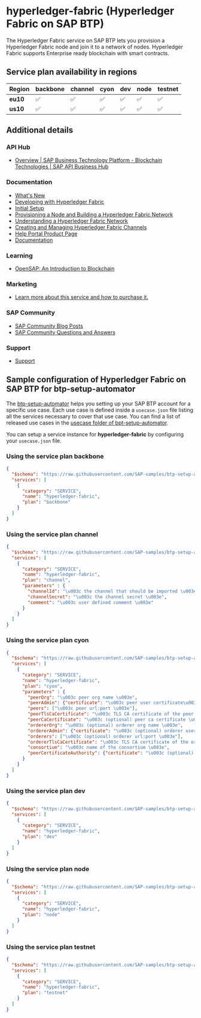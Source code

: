 # hyperledger-fabric (Hyperledger Fabric on SAP BTP)

The Hyperledger Fabric service on SAP BTP lets you provision a Hyperledger Fabric node and join it to a network of nodes. Hyperledger Fabric supports Enterprise ready blockchain with smart contracts.

## Service plan availability in regions

| Region | backbone | channel | cyon | dev | node | testnet |
|--------|----------|---------|------|-----|------|---------|
|  **eu10** | ✅ | ✅ | ✅ | ✅ | ✅ | ✅ |
|  **us10** | ✅ | ✅ | ✅ | ✅ | ✅ | ✅ |

## Additional details
### API Hub

- [Overview | SAP Business Technology Platform - Blockchain Technologies | SAP API Business Hub](https://api.sap.com/package/SCPBlockchainTechnologies/overview)

### Documentation

- [What's New](https://help.sap.com/doc/43b304f99a8145809c78f292bfc0bc58/Cloud/en-US/98bf747111574187a7c76f8ced51cfeb.html?Component=Hyperledger%20Fabric)
- [Developing with Hyperledger Fabric](https://help.sap.com/viewer/81f693ad49a046cba506cc9bd51052d0/BLOCKCHAIN/en-US)
- [Initial Setup](https://help.sap.com/viewer/9d945c48156348aabea50a88d4661033/BLOCKCHAIN/en-US)
- [Provisioning a Node and Building a Hyperledger Fabric Network](https://help.sap.com/viewer/b45fb6803f784c0496b5ae7cd771e186/BLOCKCHAIN/en-US/0ab5eec6d51845f8849ef78dd6329a2c.html)
- [Understanding a Hyperledger Fabric Network](https://help.sap.com/viewer/b45fb6803f784c0496b5ae7cd771e186/BLOCKCHAIN/en-US/7700dfca1a9f4382823d197347acde87.html)
- [Creating and Managing Hyperledger Fabric Channels](https://help.sap.com/viewer/b45fb6803f784c0496b5ae7cd771e186/BLOCKCHAIN/en-US/d4456a38676b4c8e94c0588730010bfd.html)
- [Help Portal Product Page](https://help.sap.com/docs/HYPERLEDGER_FABRIC)
- [Documentation](https://help.sap.com/docs/MULTICHAIN)

### Learning

- [OpenSAP: An Introduction to Blockchain](https://open.sap.com/courses/leo4)

### Marketing

- [Learn more about this service and how to purchase it.](https://cloudplatform.sap.com/capabilities/product-info.Hyperledger-Fabric--on-SAP-Cloud-Platform.b9fb18ba-a2dc-485b-ad59-79c30c15ec93.html)

### SAP Community

- [SAP Community Blog Posts](https://community.sap.com/search/?ct=blog&q=Hyperledger%20Fabric%20on%20SAP%20BTP)
- [SAP Community Questions and Answers](https://community.sap.com/search/?ct=qa&q=Hyperledger%20Fabric%20on%20SAP%20BTP)

### Support

- [Support](https://help.sap.com/docs/BTP/65de2977205c403bbc107264b8eccf4b/5dd739823b824b539eee47b7860a00be.html)

## Sample configuration of **Hyperledger Fabric on SAP BTP** for btp-setup-automator

The [btp-setup-automator](https://github.com/SAP-samples/btp-setup-automator) helps you setting up your SAP BTP account for a specific use case. Each use case is defined inside a `usecase.json` file listing all the services necessary to cover that use case. You can find a list of released use cases in the [usecase folder of bpt-setup-automator](https://github.com/SAP-samples/btp-setup-automator/tree/main/usecases).

You can setup a service instance for **hyperledger-fabric** by configuring your `usecase.json` file.

### Using the service plan **backbone**

```json
{
  "$schema": "https://raw.githubusercontent.com/SAP-samples/btp-setup-automator/main/libs/btpsa-usecase.json",
  "services": [
    {
      "category": "SERVICE",
      "name": "hyperledger-fabric",
      "plan": "backbone"
    }
  ]
}
```

### Using the service plan **channel**

```json
{
  "$schema": "https://raw.githubusercontent.com/SAP-samples/btp-setup-automator/main/libs/btpsa-usecase.json",
  "services": [
    {
      "category": "SERVICE",
      "name": "hyperledger-fabric",
      "plan": "channel",
      "parameters" : {
        "channelId": "\u003c the channel that should be imported \u003e",
        "channelSecret": "\u003c the channel secret \u003e",
        "comment": "\u003c user defined comment \u003e"
      }
    }
  ]
}
```

### Using the service plan **cyon**

```json
{
  "$schema": "https://raw.githubusercontent.com/SAP-samples/btp-setup-automator/main/libs/btpsa-usecase.json",
  "services": [
    {
      "category": "SERVICE",
      "name": "hyperledger-fabric",
      "plan": "cyon",
      "parameters" : {
        "peerOrg": "\u003c peer org name \u003e",
        "peerAdmin": {"certificate": "\u003c peer user certificate\u003e ", "key": "\u003c peer user key \u003e"},
        "peers": ["\u003c peer url:port \u003e"],
        "peerTlsCaCertificate": "\u003c TLS CA certificate of the peer org \u003e",
        "peerCaCertificate": "\u003c (optional) peer ca certificate \u003e",
        "ordererOrg": "\u003c (optional) orderer org name \u003e",
        "ordererAdmin": {"certificate": "\u003c (optional) orderer user certificate\u003e ", "key": "\u003c (optional) orderer user key \u003e"},
        "orderers": ["\u003c (optional) orderer url:port \u003e"],
        "ordererTlsCaCertificate": "\u003c TLS CA certificate of the orderer org \u003e",
        "consortium": "\u003c name of the consortium \u003e",
        "peerCertificateAuthority": {"certificate": "\u003c (optional) certificate authority certificate\u003e ", "certificateChain": "\u003c (optional) certificate authority certificate chain \u003e", "key": "\u003c (optional) certificate authority private key \u003e"}
      }
    }
  ]
}
```

### Using the service plan **dev**

```json
{
  "$schema": "https://raw.githubusercontent.com/SAP-samples/btp-setup-automator/main/libs/btpsa-usecase.json",
  "services": [
    {
      "category": "SERVICE",
      "name": "hyperledger-fabric",
      "plan": "dev"
    }
  ]
}
```

### Using the service plan **node**

```json
{
  "$schema": "https://raw.githubusercontent.com/SAP-samples/btp-setup-automator/main/libs/btpsa-usecase.json",
  "services": [
    {
      "category": "SERVICE",
      "name": "hyperledger-fabric",
      "plan": "node"
    }
  ]
}
```

### Using the service plan **testnet**

```json
{
  "$schema": "https://raw.githubusercontent.com/SAP-samples/btp-setup-automator/main/libs/btpsa-usecase.json",
  "services": [
    {
      "category": "SERVICE",
      "name": "hyperledger-fabric",
      "plan": "testnet"
    }
  ]
}
```
